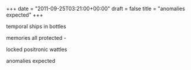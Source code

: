 +++
date = "2011-09-25T03:21:00+00:00"
draft = false
title = "anomalies expected"
+++
<p>temporal ships in bottles</p>&#13;
<p>memories all protected -</p>&#13;
<p>locked positronic wattles</p>&#13;
<p>anomalies expected</p> 
